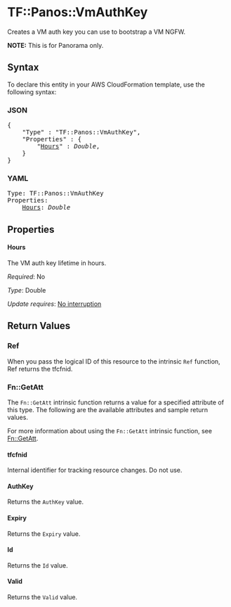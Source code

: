 # TF::Panos::VmAuthKey

Creates a VM auth key you can use to bootstrap a VM NGFW.

**NOTE:** This is for Panorama only.

## Syntax

To declare this entity in your AWS CloudFormation template, use the following syntax:

### JSON

<pre>
{
    "Type" : "TF::Panos::VmAuthKey",
    "Properties" : {
        "<a href="#hours" title="Hours">Hours</a>" : <i>Double</i>,
    }
}
</pre>

### YAML

<pre>
Type: TF::Panos::VmAuthKey
Properties:
    <a href="#hours" title="Hours">Hours</a>: <i>Double</i>
</pre>

## Properties

#### Hours

The VM auth key lifetime in hours.

_Required_: No

_Type_: Double

_Update requires_: [No interruption](https://docs.aws.amazon.com/AWSCloudFormation/latest/UserGuide/using-cfn-updating-stacks-update-behaviors.html#update-no-interrupt)

## Return Values

### Ref

When you pass the logical ID of this resource to the intrinsic `Ref` function, Ref returns the tfcfnid.

### Fn::GetAtt

The `Fn::GetAtt` intrinsic function returns a value for a specified attribute of this type. The following are the available attributes and sample return values.

For more information about using the `Fn::GetAtt` intrinsic function, see [Fn::GetAtt](https://docs.aws.amazon.com/AWSCloudFormation/latest/UserGuide/intrinsic-function-reference-getatt.html).

#### tfcfnid

Internal identifier for tracking resource changes. Do not use.

#### AuthKey

Returns the <code>AuthKey</code> value.

#### Expiry

Returns the <code>Expiry</code> value.

#### Id

Returns the <code>Id</code> value.

#### Valid

Returns the <code>Valid</code> value.

